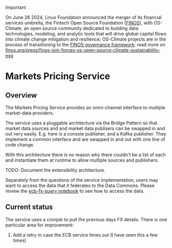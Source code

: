 
> [!IMPORTANT]
> On June 26 2024, Linux Foundation announced the merger of its financial services umbrella, the Fintech Open Source Foundation ([FINOS](https://finos.org)), with OS-Climate, an open source community dedicated to building data technologies, modeling, and analytic tools that will drive global capital flows into climate change mitigation and resilience; OS-Climate projects are in the process of transitioning to the [FINOS governance framework](https://community.finos.org/docs/governance); read more on [finos.org/press/finos-join-forces-os-open-source-climate-sustainability-esg](https://finos.org/press/finos-join-forces-os-open-source-climate-sustainability-esg)

# Markets Pricing Service

## Overview

The Markets Pricing Service provides an omni-channel interface to mulitple market-data providers.

The service uses a pluggable architecture via the Bridge Pattern so that market data sources and and market data publisers can be swapped in and out very easily. E.g. here is a console publisher, and a Kafka publisher. They implement a common interface and are swapped in and out with one line of code change.

With this architecture there is no reason why there couldn't be a list of each and instantiate them at runtime to allow multiple sources and publishers.

TODO: Document the extensibility architecture.

Separately from the questions of the service implementation, users may want to access the data that it federates to the Data Commons.  Please review the [ecb-fx-query notebook](https://github.com/os-climate/data-platform-demo/blob/master/notebooks/ecb-fx-query.ipynb) to see how to access the data. 

## Current status

The service uses a cronjob to pull the previous days FX details.
There is one particular area for improvement:
1. Add a retry in case the ECB service times out (I have seen this a few times)
